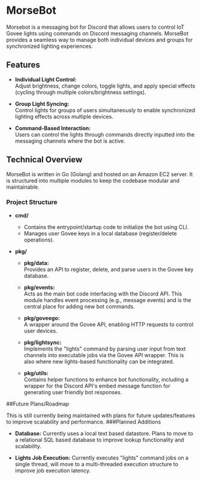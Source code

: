 # MorseBot

Morsebot is a messaging bot for Discord that allows users to control IoT Govee lights using commands on Discord messaging channels. MorseBot provides a seamless way to manage both individual devices and groups for synchronized lighting experiences.

## Features

- **Individual Light Control:**  
  Adjust brightness, change colors, toggle lights, and apply special effects (cycling through multiple colors/brightness settings).

- **Group Light Syncing:**  
  Control lights for groups of users simultaneously to enable synchronized lighting effects across multiple devices.

- **Command-Based Interaction:**  
  Users can control the lights through commands directly inputted into the messaging channels where the bot is active.

## Technical Overview

MorseBot is written in Go (Golang) and hosted on an Amazon EC2 server. It is structured into multiple modules to keep the codebase modular and maintainable.

### Project Structure

- **cmd/**  
  - Contains the entrypoint/startup code to initialize the bot using CLI.
  - Manages user Govee keys in a local database (register/delete operations).

- **pkg/**  
  - **pkg/data:**  
    Provides an API to register, delete, and parse users in the Govee key database.
  
  - **pkg/events:**  
    Acts as the main bot code interfacing with the Discord API. This module handles event processing (e.g., message events) and is the central place for adding new bot commands.
  
  - **pkg/goveego:**  
    A wrapper around the Govee API, enabling HTTP requests to control user devices.
  
  - **pkg/lightsync:**  
    Implements the "lights" command by parsing user input from text channels into executable jobs via the Govee API wrapper. This is also where new lights-based functionality can be integrated.
  
  - **pkg/utils:**  
    Contains helper functions to enhance bot functionality, including a wrapper for the Discord API's embed message function for generating user friendly bot responses.

##Future Plans/Roadmap

This is still currently being maintained with plans for future updates/features to improve scalability and performance.
###Planned Additions

- **Database:**
	Currently uses a local text based datastore. Plans to move to a relational SQL 	based database to improve lookup functionality and scalability.

- **Lights Job Execution:**
	Currently executes "lights" command jobs on a single thread, will move to a multi-threaded execution structure to improve job execution latency.

